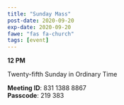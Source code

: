 ```yaml
---
title: "Sunday Mass"
post-date: 2020-09-20
exp-date: 2020-09-20
fawe: "fas fa-church"
tags: [event]
---
```

**12 PM**

Twenty-fifth Sunday in Ordinary Time

<p class="text-danger"><b>Meeting ID</b>: 831 1388 8867
<br>
<b>Passcode</b>: 219 383
</p>